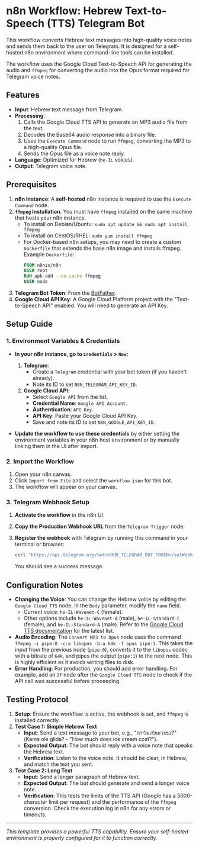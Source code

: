 # n8n Workflow: Hebrew Text-to-Speech (TTS) Telegram Bot

This workflow converts Hebrew text messages into high-quality voice notes and sends them back to the user on Telegram. It is designed for a self-hosted n8n environment where command-line tools can be installed.

The workflow uses the Google Cloud Text-to-Speech API for generating the audio and `ffmpeg` for converting the audio into the Opus format required for Telegram voice notes.

## Features

-   **Input**: Hebrew text message from Telegram.
-   **Processing**:
    1.  Calls the Google Cloud TTS API to generate an MP3 audio file from the text.
    2.  Decodes the Base64 audio response into a binary file.
    3.  Uses the `Execute Command` node to run `ffmpeg`, converting the MP3 to a high-quality Opus file.
    4.  Sends the Opus file as a voice note reply.
-   **Language**: Optimized for Hebrew (`he-IL` voices).
-   **Output**: Telegram voice note.

## Prerequisites

1.  **n8n Instance**: A **self-hosted** n8n instance is required to use the `Execute Command` node.
2.  **`ffmpeg` Installation**: You must have `ffmpeg` installed on the same machine that hosts your n8n instance.
    -   To install on Debian/Ubuntu: `sudo apt update && sudo apt install ffmpeg`
    -   To install on CentOS/RHEL: `sudo yum install ffmpeg`
    -   For Docker-based n8n setups, you may need to create a custom `Dockerfile` that extends the base n8n image and installs ffmpeg. Example `Dockerfile`:
        ```Dockerfile
        FROM n8nio/n8n
        USER root
        RUN apk add --no-cache ffmpeg
        USER node
        ```
3.  **Telegram Bot Token**: From the [BotFather](https://t.me/botfather).
4.  **Google Cloud API Key**: A Google Cloud Platform project with the "Text-to-Speech API" enabled. You will need to generate an API Key.

## Setup Guide

### 1. Environment Variables & Credentials

-   **In your n8n instance, go to `Credentials` > `New`:**
    1.  **Telegram**:
        -   Create a `Telegram` credential with your bot token (if you haven't already).
        -   Note its ID to set `N8N_TELEGRAM_API_KEY_ID`.
    2.  **Google Cloud API**:
        -   Select `Google API` from the list.
        -   **Credential Name**: `Google API Account`.
        -   **Authentication**: `API Key`.
        -   **API Key**: Paste your Google Cloud API Key.
        -   Save and note its ID to set `N8N_GOOGLE_API_KEY_ID`.

-   **Update the workflow to use these credentials** by either setting the environment variables in your n8n host environment or by manually linking them in the UI after import.

### 2. Import the Workflow

1.  Open your n8n canvas.
2.  Click `Import from File` and select the `workflow.json` for this bot.
3.  The workflow will appear on your canvas.

### 3. Telegram Webhook Setup

1.  **Activate the workflow** in the n8n UI.
2.  **Copy the Production Webhook URL** from the `Telegram Trigger` node.
3.  **Register the webhook** with Telegram by running this command in your terminal or browser:

    ```bash
    curl "https://api.telegram.org/bot<YOUR_TELEGRAM_BOT_TOKEN>/setWebhook?url=<YOUR_N8N_PRODUCTION_WEBHOOK_URL>"
    ```

    You should see a success message.

## Configuration Notes

-   **Changing the Voice**: You can change the Hebrew voice by editing the `Google Cloud TTS` node. In the `Body` parameter, modify the `name` field.
    -   Current voice: `he-IL-Wavenet-C` (female).
    -   Other options include `he-IL-Wavenet-A` (male), `he-IL-Standard-C` (female), and `he-IL-Standard-A` (male). Refer to the [Google Cloud TTS documentation](https://cloud.google.com/text-to-speech/docs/voices) for the latest list.
-   **Audio Encoding**: The `Convert MP3 to Opus` node uses the command `ffmpeg -i pipe:0 -c:a libopus -b:a 64k -f opus pipe:1`. This takes the input from the previous node (`pipe:0`), converts it to the `libopus` codec with a bitrate of `64k`, and pipes the output (`pipe:1`) to the next node. This is highly efficient as it avoids writing files to disk.
-   **Error Handling**: For production, you should add error handling. For example, add an `If` node after the `Google Cloud TTS` node to check if the API call was successful before proceeding.

## Testing Protocol

1.  **Setup**: Ensure the workflow is active, the webhook is set, and `ffmpeg` is installed correctly.
2.  **Test Case 1: Simple Hebrew Text**
    -   **Input**: Send a text message to your bot, e.g., "כמה עולה גלידה?" (Kama ole glida? - "How much does ice cream cost?").
    -   **Expected Output**: The bot should reply with a voice note that speaks the Hebrew text.
    -   **Verification**: Listen to the voice note. It should be clear, in Hebrew, and match the text you sent.
3.  **Test Case 2: Long Text**
    -   **Input**: Send a longer paragraph of Hebrew text.
    -   **Expected Output**: The bot should generate and send a longer voice note.
    -   **Verification**: This tests the limits of the TTS API (Google has a 5000-character limit per request) and the performance of the `ffmpeg` conversion. Check the execution log in n8n for any errors or timeouts.

---
*This template provides a powerful TTS capability. Ensure your self-hosted environment is properly configured for it to function correctly.*
